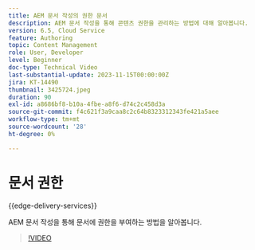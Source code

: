 ```yaml
---
title: AEM 문서 작성의 권한 문서
description: AEM 문서 작성을 통해 콘텐츠 권한을 관리하는 방법에 대해 알아봅니다.
version: 6.5, Cloud Service
feature: Authoring
topic: Content Management
role: User, Developer
level: Beginner
doc-type: Technical Video
last-substantial-update: 2023-11-15T00:00:00Z
jira: KT-14490
thumbnail: 3425724.jpeg
duration: 90
exl-id: a8686bf8-b10a-4fbe-a8f6-d74c2c458d3a
source-git-commit: f4c621f3a9caa8c2c64b8323312343fe421a5aee
workflow-type: tm+mt
source-wordcount: '28'
ht-degree: 0%

---
```


# 문서 권한

{{edge-delivery-services}}

AEM 문서 작성을 통해 문서에 권한을 부여하는 방법을 알아봅니다.

>[!VIDEO](https://video.tv.adobe.com/v/3425724/?learn=on)
